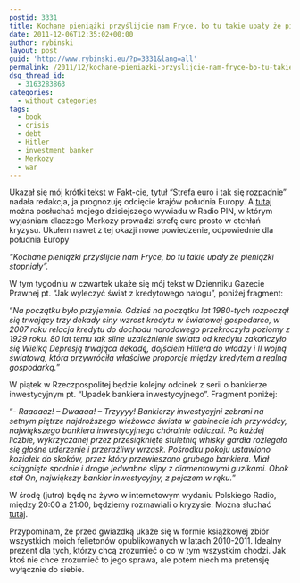 ```yaml
---
postid: 3331
title: Kochane pieniążki przyślijcie nam Fryce, bo tu takie upały że pieniążki stopniały
date: 2011-12-06T12:35:02+00:00
author: rybinski
layout: post
guid: 'http://www.rybinski.eu/?p=3331&lang=all'
permalink: /2011/12/kochane-pieniazki-przyslijcie-nam-fryce-bo-tu-takie-upaly-ze-pieniazki-stopnialy/
dsq_thread_id:
  - 3163283863
categories:
  - without categories
tags:
  - book
  - crisis
  - debt
  - Hitler
  - investment banker
  - Merkozy
  - war
---
```

Ukazał się mój krótki [tekst](http://www.fakt.pl/Rybinski-Strefa-euro-i-tak-sie-rozpadnie,artykuly,138907,1.html) w Fakt-cie, tytuł “Strefa euro i tak się rozpadnie” nadała redakcja, ja prognozuję odcięcie krajów południa Europy. A [tutaj](http://www.radiopin.pl/wiadomosci/8626/Gosc_poranny__prof_Krzysztof_Rybinski) można posłuchać mojego dzisiejszego wywiadu w Radio PIN, w którym wyjaśniam dlaczego Merkozy prowadzi strefę euro prosto w otchłań kryzysu. Ukułem nawet z tej okazji nowe powiedzenie, odpowiednie dla południa Europy

_“Kochane pieniążki przyślijcie nam Fryce, bo tu takie upały że pieniążki stopniały”._

W tym tygodniu w czwartek ukaże się mój tekst w Dzienniku Gazecie Prawnej pt. “Jak wyleczyć świat z kredytowego nałogu”, poniżej fragment:

“_Na początku było przyjemnie. Gdzieś na początku lat 1980-tych rozpoczął się trwający trzy dekady siny wzrost kredytu w światowej gospodarce, w 2007 roku relacja kredytu do dochodu narodowego przekroczyła poziomy z 1929 roku. 80 lat temu tak silne uzależnienie świata od kredytu zakończyło się Wielką Depresją trwająca dekadę, dojściem Hitlera do władzy i II wojną światową, która przywróciła właściwe proporcje między kredytem a realną gospodarką._”

W piątek w Rzeczpospolitej będzie kolejny odcinek z serii o bankierze inwestycyjnym pt. “Upadek bankiera inwestycyjnego”. Fragment poniżej:

“_- Raaaaaz! – Dwaaaa! – Trzyyyy! Bankierzy inwestycyjni zebrani na setnym piętrze najdroższego wieżowca świata w gabinecie ich przywódcy, największego bankiera inwestycyjnego chóralnie odliczali. Po każdej liczbie, wykrzyczanej przez przesiąknięte stuletnią whisky gardła rozlegało się głośne uderzenie i przeraźliwy wrzask. Pośrodku pokoju ustawiono koziołek do skoków, przez który przewieszono grubego bankiera. Miał ściągnięte spodnie i drogie jedwabne slipy z diamentowymi guzikami. Obok stał On, największy bankier inwestycyjny, z pejczem w ręku._”

W środę (jutro) będę na żywo w internetowym wydaniu Polskiego Radio, między 20:00 a 21:00, będziemy rozmawiali o kryzysie. Można słuchać [tutaj](http://www.polskieradio.pl/7,Jedynka).

Przypominam, że przed gwiazdką ukaże się w formie książkowej zbiór wszystkich moich felietonów opublikowanych w latach 2010-2011. Idealny prezent dla tych, którzy chcą zrozumieć o co w tym wszystkim chodzi. Jak ktoś nie chce zrozumieć to jego sprawa, ale potem niech ma pretensję wyłącznie do siebie.

<div id="_mcePaste" style="position: absolute; left: -10000px; top: 29px; width: 1px; height: 1px; overflow: hidden;">
  <!--[if gte mso 9]><xml> <w:WordDocument> <w:View>Normal</w:View> <w:Zoom>0</w:Zoom> <w:TrackMoves /> <w:TrackFormatting /> <w:HyphenationZone>21</w:HyphenationZone> <w:PunctuationKerning /> <w:ValidateAgainstSchemas /> <w:SaveIfXMLInvalid>false</w:SaveIfXMLInvalid> <w:IgnoreMixedContent>false</w:IgnoreMixedContent> <w:AlwaysShowPlaceholderText>false</w:AlwaysShowPlaceholderText> <w:DoNotPromoteQF /> <w:LidThemeOther>PL</w:LidThemeOther> <w:LidThemeAsian>X-NONE</w:LidThemeAsian> <w:LidThemeComplexScript>X-NONE</w:LidThemeComplexScript> <w:Compatibility> <w:BreakWrappedTables /> <w:SnapToGridInCell /> <w:WrapTextWithPunct /> <w:UseAsianBreakRules /> <w:DontGrowAutofit /> <w:SplitPgBreakAndParaMark /> <w:DontVertAlignCellWithSp /> <w:DontBreakConstrainedForcedTables /> <w:DontVertAlignInTxbx /> <w:Word11KerningPairs /> <w:CachedColBalance /> </w:Compatibility> <w:BrowserLevel>MicrosoftInternetExplorer4</w:BrowserLevel> <m:mathPr> <m:mathFont m:val="Cambria Math" /> <m:brkBin m:val="before" /> <m:brkBinSub m:val="--" /> <m:smallFrac m:val="off" /> <m:dispDef /> <m:lMargin m:val="0" /> <m:rMargin m:val="0" /> <m:defJc m:val="centerGroup" /> <m:wrapIndent m:val="1440" /> <m:intLim m:val="subSup" /> <m:naryLim m:val="undOvr" /> </m:mathPr></w:WordDocument> </xml><![endif]-->
  
  <!--[if gte mso 9]><xml> <w:LatentStyles DefLockedState="false" DefUnhideWhenUsed="true"   DefSemiHidden="true" DefQFormat="false" DefPriority="99"   LatentStyleCount="267"> <w:LsdException Locked="false" Priority="0" SemiHidden="false"    UnhideWhenUsed="false" QFormat="true" Name="Normal" /> <w:LsdException Locked="false" Priority="9" SemiHidden="false"    UnhideWhenUsed="false" QFormat="true" Name="heading 1" /> <w:LsdException Locked="false" Priority="9" QFormat="true" Name="heading 2" /> <w:LsdException Locked="false" Priority="9" QFormat="true" Name="heading 3" /> <w:LsdException Locked="false" Priority="9" QFormat="true" Name="heading 4" /> <w:LsdException Locked="false" Priority="9" QFormat="true" Name="heading 5" /> <w:LsdException Locked="false" Priority="9" QFormat="true" Name="heading 6" /> <w:LsdException Locked="false" Priority="9" QFormat="true" Name="heading 7" /> <w:LsdException Locked="false" Priority="9" QFormat="true" Name="heading 8" /> <w:LsdException Locked="false" Priority="9" QFormat="true" Name="heading 9" /> <w:LsdException Locked="false" Priority="39" Name="toc 1" /> <w:LsdException Locked="false" Priority="39" Name="toc 2" /> <w:LsdException Locked="false" Priority="39" Name="toc 3" /> <w:LsdException Locked="false" Priority="39" Name="toc 4" /> <w:LsdException Locked="false" Priority="39" Name="toc 5" /> <w:LsdException Locked="false" Priority="39" Name="toc 6" /> <w:LsdException Locked="false" Priority="39" Name="toc 7" /> <w:LsdException Locked="false" Priority="39" Name="toc 8" /> <w:LsdException Locked="false" Priority="39" Name="toc 9" /> <w:LsdException Locked="false" Priority="35" QFormat="true" Name="caption" /> <w:LsdException Locked="false" Priority="10" SemiHidden="false"    UnhideWhenUsed="false" QFormat="true" Name="Title" /> <w:LsdException Locked="false" Priority="1" Name="Default Paragraph Font" /> <w:LsdException Locked="false" Priority="11" SemiHidden="false"    UnhideWhenUsed="false" QFormat="true" Name="Subtitle" /> <w:LsdException Locked="false" Priority="22" SemiHidden="false"    UnhideWhenUsed="false" QFormat="true" Name="Strong" /> <w:LsdException Locked="false" Priority="20" SemiHidden="false"    UnhideWhenUsed="false" QFormat="true" Name="Emphasis" /> <w:LsdException Locked="false" Priority="59" SemiHidden="false"    UnhideWhenUsed="false" Name="Table Grid" /> <w:LsdException Locked="false" UnhideWhenUsed="false" Name="Placeholder Text" /> <w:LsdException Locked="false" Priority="1" SemiHidden="false"    UnhideWhenUsed="false" QFormat="true" Name="No Spacing" /> <w:LsdException Locked="false" Priority="60" SemiHidden="false"    UnhideWhenUsed="false" Name="Light Shading" /> <w:LsdException Locked="false" Priority="61" SemiHidden="false"    UnhideWhenUsed="false" Name="Light List" /> <w:LsdException Locked="false" Priority="62" SemiHidden="false"    UnhideWhenUsed="false" Name="Light Grid" /> <w:LsdException Locked="false" Priority="63" SemiHidden="false"    UnhideWhenUsed="false" Name="Medium Shading 1" /> <w:LsdException Locked="false" Priority="64" SemiHidden="false"    UnhideWhenUsed="false" Name="Medium Shading 2" /> <w:LsdException Locked="false" Priority="65" SemiHidden="false"    UnhideWhenUsed="false" Name="Medium List 1" /> <w:LsdException Locked="false" Priority="66" SemiHidden="false"    UnhideWhenUsed="false" Name="Medium List 2" /> <w:LsdException Locked="false" Priority="67" SemiHidden="false"    UnhideWhenUsed="false" Name="Medium Grid 1" /> <w:LsdException Locked="false" Priority="68" SemiHidden="false"    UnhideWhenUsed="false" Name="Medium Grid 2" /> <w:LsdException Locked="false" Priority="69" SemiHidden="false"    UnhideWhenUsed="false" Name="Medium Grid 3" /> <w:LsdException Locked="false" Priority="70" SemiHidden="false"    UnhideWhenUsed="false" Name="Dark List" /> <w:LsdException Locked="false" Priority="71" SemiHidden="false"    UnhideWhenUsed="false" Name="Colorful Shading" /> <w:LsdException Locked="false" Priority="72" SemiHidden="false"    UnhideWhenUsed="false" Name="Colorful List" /> <w:LsdException Locked="false" Priority="73" SemiHidden="false"    UnhideWhenUsed="false" Name="Colorful Grid" /> <w:LsdException Locked="false" Priority="60" SemiHidden="false"    UnhideWhenUsed="false" Name="Light Shading Accent 1" /> <w:LsdException Locked="false" Priority="61" SemiHidden="false"    UnhideWhenUsed="false" Name="Light List Accent 1" /> <w:LsdException Locked="false" Priority="62" SemiHidden="false"    UnhideWhenUsed="false" Name="Light Grid Accent 1" /> <w:LsdException Locked="false" Priority="63" SemiHidden="false"    UnhideWhenUsed="false" Name="Medium Shading 1 Accent 1" /> <w:LsdException Locked="false" Priority="64" SemiHidden="false"    UnhideWhenUsed="false" Name="Medium Shading 2 Accent 1" /> <w:LsdException Locked="false" Priority="65" SemiHidden="false"    UnhideWhenUsed="false" Name="Medium List 1 Accent 1" /> <w:LsdException Locked="false" UnhideWhenUsed="false" Name="Revision" /> <w:LsdException Locked="false" Priority="34" SemiHidden="false"    UnhideWhenUsed="false" QFormat="true" Name="List Paragraph" /> <w:LsdException Locked="false" Priority="29" SemiHidden="false"    UnhideWhenUsed="false" QFormat="true" Name="Quote" /> <w:LsdException Locked="false" Priority="30" SemiHidden="false"    UnhideWhenUsed="false" QFormat="true" Name="Intense Quote" /> <w:LsdException Locked="false" Priority="66" SemiHidden="false"    UnhideWhenUsed="false" Name="Medium List 2 Accent 1" /> <w:LsdException Locked="false" Priority="67" SemiHidden="false"    UnhideWhenUsed="false" Name="Medium Grid 1 Accent 1" /> <w:LsdException Locked="false" Priority="68" SemiHidden="false"    UnhideWhenUsed="false" Name="Medium Grid 2 Accent 1" /> <w:LsdException Locked="false" Priority="69" SemiHidden="false"    UnhideWhenUsed="false" Name="Medium Grid 3 Accent 1" /> <w:LsdException Locked="false" Priority="70" SemiHidden="false"    UnhideWhenUsed="false" Name="Dark List Accent 1" /> <w:LsdException Locked="false" Priority="71" SemiHidden="false"    UnhideWhenUsed="false" Name="Colorful Shading Accent 1" /> <w:LsdException Locked="false" Priority="72" SemiHidden="false"    UnhideWhenUsed="false" Name="Colorful List Accent 1" /> <w:LsdException Locked="false" Priority="73" SemiHidden="false"    UnhideWhenUsed="false" Name="Colorful Grid Accent 1" /> <w:LsdException Locked="false" Priority="60" SemiHidden="false"    UnhideWhenUsed="false" Name="Light Shading Accent 2" /> <w:LsdException Locked="false" Priority="61" SemiHidden="false"    UnhideWhenUsed="false" Name="Light List Accent 2" /> <w:LsdException Locked="false" Priority="62" SemiHidden="false"    UnhideWhenUsed="false" Name="Light Grid Accent 2" /> <w:LsdException Locked="false" Priority="63" SemiHidden="false"    UnhideWhenUsed="fa<br />
lse" Name="Medium Shading 1 Accent 2" /> <w:LsdException Locked="false" Priority="64" SemiHidden="false"    UnhideWhenUsed="false" Name="Medium Shading 2 Accent 2" /> <w:LsdException Locked="false" Priority="65" SemiHidden="false"    UnhideWhenUsed="false" Name="Medium List 1 Accent 2" /> <w:LsdException Locked="false" Priority="66" SemiHidden="false"    UnhideWhenUsed="false" Name="Medium List 2 Accent 2" /> <w:LsdException Locked="false" Priority="67" SemiHidden="false"    UnhideWhenUsed="false" Name="Medium Grid 1 Accent 2" /> <w:LsdException Locked="false" Priority="68" SemiHidden="false"    UnhideWhenUsed="false" Name="Medium Grid 2 Accent 2" /> <w:LsdException Locked="false" Priority="69" SemiHidden="false"    UnhideWhenUsed="false" Name="Medium Grid 3 Accent 2" /> <w:LsdException Locked="false" Priority="70" SemiHidden="false"    UnhideWhenUsed="false" Name="Dark List Accent 2" /> <w:LsdException Locked="false" Priority="71" SemiHidden="false"    UnhideWhenUsed="false" Name="Colorful Shading Accent 2" /> <w:LsdException Locked="false" Priority="72" SemiHidden="false"    UnhideWhenUsed="false" Name="Colorful List Accent 2" /> <w:LsdException Locked="false" Priority="73" SemiHidden="false"    UnhideWhenUsed="false" Name="Colorful Grid Accent 2" /> <w:LsdException Locked="false" Priority="60" SemiHidden="false"    UnhideWhenUsed="false" Name="Light Shading Accent 3" /> <w:LsdException Locked="false" Priority="61" SemiHidden="false"    UnhideWhenUsed="false" Name="Light List Accent 3" /> <w:LsdException Locked="false" Priority="62" SemiHidden="false"    UnhideWhenUsed="false" Name="Light Grid Accent 3" /> <w:LsdException Locked="false" Priority="63" SemiHidden="false"    UnhideWhenUsed="false" Name="Medium Shading 1 Accent 3" /> <w:LsdException Locked="false" Priority="64" SemiHidden="false"    UnhideWhenUsed="false" Name="Medium Shading 2 Accent 3" /> <w:LsdException Locked="false" Priority="65" SemiHidden="false"    UnhideWhenUsed="false" Name="Medium List 1 Accent 3" /> <w:LsdException Locked="false" Priority="66" SemiHidden="false"    UnhideWhenUsed="false" Name="Medium List 2 Accent 3" /> <w:LsdException Locked="false" Priority="67" SemiHidden="false"    UnhideWhenUsed="false" Name="Medium Grid 1 Accent 3" /> <w:LsdException Locked="false" Priority="68" SemiHidden="false"    UnhideWhenUsed="false" Name="Medium Grid 2 Accent 3" /> <w:LsdException Locked="false" Priority="69" SemiHidden="false"    UnhideWhenUsed="false" Name="Medium Grid 3 Accent 3" /> <w:LsdException Locked="false" Priority="70" SemiHidden="false"    UnhideWhenUsed="false" Name="Dark List Accent 3" /> <w:LsdException Locked="false" Priority="71" SemiHidden="false"    UnhideWhenUsed="false" Name="Colorful Shading Accent 3" /> <w:LsdException Locked="false" Priority="72" SemiHidden="false"    UnhideWhenUsed="false" Name="Colorful List Accent 3" /> <w:LsdException Locked="false" Priority="73" SemiHidden="false"    UnhideWhenUsed="false" Name="Colorful Grid Accent 3" /> <w:LsdException Locked="false" Priority="60" SemiHidden="false"    UnhideWhenUsed="false" Name="Light Shading Accent 4" /> <w:LsdException Locked="false" Priority="61" SemiHidden="false"    UnhideWhenUsed="false" Name="Light List Accent 4" /> <w:LsdException Locked="false" Priority="62" SemiHidden="false"    UnhideWhenUsed="false" Name="Light Grid Accent 4" /> <w:LsdException Locked="false" Priority="63" SemiHidden="false"    UnhideWhenUsed="false" Name="Medium Shading 1 Accent 4" /> <w:LsdException Locked="false" Priority="64" SemiHidden="false"    UnhideWhenUsed="false" Name="Medium Shading 2 Accent 4" /> <w:LsdException Locked="false" Priority="65" SemiHidden="false"    UnhideWhenUsed="false" Name="Medium List 1 Accent 4" /> <w:LsdException Locked="false" Priority="66" SemiHidden="false"    UnhideWhenUsed="false" Name="Medium List 2 Accent 4" /> <w:LsdException Locked="false" Priority="67" SemiHidden="false"    UnhideWhenUsed="false" Name="Medium Grid 1 Accent 4" /> <w:LsdException Locked="false" Priority="68" SemiHidden="false"    UnhideWhenUsed="false" Name="Medium Grid 2 Accent 4" /> <w:LsdException Locked="false" Priority="69" SemiHidden="false"    UnhideWhenUsed="false" Name="Medium Grid 3 Accent 4" /> <w:LsdException Locked="false" Priority="70" SemiHidden="false"    UnhideWhenUsed="false" Name="Dark List Accent 4" /> <w:LsdException Locked="false" Priority="71" SemiHidden="false"    UnhideWhenUsed="false" Name="Colorful Shading Accent 4" /> <w:LsdException Locked="false" Priority="72" SemiHidden="false"    UnhideWhenUsed="false" Name="Colorful List Accent 4" /> <w:LsdException Locked="false" Priority="73" SemiHidden="false"    UnhideWhenUsed="false" Name="Colorful Grid Accent 4" /> <w:LsdException Locked="false" Priority="60" SemiHidden="false"    UnhideWhenUsed="false" Name="Light Shading Accent 5" /> <w:LsdException Locked="false" Priority="61" SemiHidden="false"    UnhideWhenUsed="false" Name="Light List Accent 5" /> <w:LsdException Locked="false" Priority="62" SemiHidden="false"    UnhideWhenUsed="false" Name="Light Grid Accent 5" /> <w:LsdException Locked="false" Priority="63" SemiHidden="false"    UnhideWhenUsed="false" Name="Medium Shading 1 Accent 5" /> <w:LsdException Locked="false" Priority="64" SemiHidden="false"    UnhideWhenUsed="false" Name="Medium Shading 2 Accent 5" /> <w:LsdException Locked="false" Priority="65" SemiHidden="false"    UnhideWhenUsed="false" Name="Medium List 1 Accent 5" /> <w:LsdException Locked="false" Priority="66" SemiHidden="false"    UnhideWhenUsed="false" Name="Medium List 2 Accent 5" /> <w:LsdException Locked="false" Priority="67" SemiHidden="false"    UnhideWhenUsed="false" Name="Medium Grid 1 Accent 5" /> <w:LsdException Locked="false" Priority="68" SemiHidden="false"    UnhideWhenUsed="false" Name="Medium Grid 2 Accent 5" /> <w:LsdException Locked="false" Priority="69" SemiHidden="false"    UnhideWhenUsed="false" Name="Medium Grid 3 Accent 5" /> <w:LsdException Locked="false" Priority="70" SemiHidden="false"    UnhideWhenUsed="false" Name="Dark List Accent 5" /> <w:LsdException Locked="false" Priority="71" SemiHidden="false"    UnhideWhenUsed="false" Name="Colorful Shading Accent 5" /> <w:LsdException Locked="false" Priority="72" SemiHidden="false"    UnhideWhenUsed="false" Name="Colorful List Accent 5" /> <w:LsdException Locked="false" Priority="73" SemiHidden="false"    UnhideWhenUsed="false" Name="Colorful Grid Accent 5" /> <w:LsdException Locked="false" Priority="60" SemiHidden="false"    UnhideWhenUsed="false" Name="Light Shading Accent 6" /> <w:LsdException Locked="false" Priority="61" SemiHidden="false"    UnhideWhenUsed="false" Name="Light List Accent 6" /> <w:LsdException Locked="false" Priority="62" SemiHidden="false"    UnhideWhenUsed="false" Name="Light Grid Accent 6" /> <w:LsdException Locked="false" Priority="63" SemiHidden="false"    UnhideWhenUsed="false" Name="Medium Shading 1 Accent 6" /> <w:LsdException Locked="false" Priority="64" SemiHidden="false"    UnhideWhenUsed="false" Name="Medium Shading 2 Accent 6" /> <w:LsdException Locked="false" Priority="65" SemiHidden="false"    UnhideWhenUsed="false" Name="Medium List 1 Accent 6" /> <w:LsdException Locked="false" Priority="66" SemiHidden="false"    UnhideWhenUsed="false" Name="Medium List 2 Accent 6" /> <w:LsdException Locked="false" Priority="67" SemiHidden="false"    UnhideWhenUsed="false" Name="Medium Grid 1 Accent 6" /> <w:LsdException Locked="false" Priority="68" SemiHidden="false"    UnhideWhenUsed="false" Name="Medium Grid 2 Accent 6" /> <w:LsdException Locked="false" Priority="69" SemiHidden="false"    UnhideWhenUsed="false" Name="Medium Grid 3 Accent 6" /> <w:LsdException Locked="false" Priority="70" SemiHidden="false"    UnhideWhenUsed="false" Name="Dark List Accent 6" /> <w:LsdException Locked="false" Priority="71" SemiHidden="false"    UnhideWhenUsed="false" Name="Colorful Shading Accent 6" /> <w:LsdException Locked="false" Priority="72" SemiHidden="false"    UnhideWhenUsed="false" Name="Colorful List Accent 6" /> <w:LsdException Locked="false" Priority="73" SemiHidden="false"    UnhideWhenUsed="false" Name="Colorful Grid Accent 6" /> <w:LsdException Locked="false" Pri<br />
ority="19" SemiHidden="false"    UnhideWhenUsed="false" QFormat="true" Name="Subtle Emphasis" /> <w:LsdException Locked="false" Priority="21" SemiHidden="false"    UnhideWhenUsed="false" QFormat="true" Name="Intense Emphasis" /> <w:LsdException Locked="false" Priority="31" SemiHidden="false"    UnhideWhenUsed="false" QFormat="true" Name="Subtle Reference" /> <w:LsdException Locked="false" Priority="32" SemiHidden="false"    UnhideWhenUsed="false" QFormat="true" Name="Intense Reference" /> <w:LsdException Locked="false" Priority="33" SemiHidden="false"    UnhideWhenUsed="false" QFormat="true" Name="Book Title" /> <w:LsdException Locked="false" Priority="37" Name="Bibliography" /> <w:LsdException Locked="false" Priority="39" QFormat="true" Name="TOC Heading" /> </w:LatentStyles> </xml><![endif]-->
  
  <!--[if gte mso 10]> <mce:style><!   /* Style Definitions */  table.MsoNormalTable 	{mso-style-name:Standardowy; 	mso-tstyle-rowband-size:0; 	mso-tstyle-colband-size:0; 	mso-style-noshow:yes; 	mso-style-priority:99; 	mso-style-qformat:yes; 	mso-style-parent:""; 	mso-padding-alt:0cm 5.4pt 0cm 5.4pt; 	mso-para-margin:0cm; 	mso-para-margin-bottom:.0001pt; 	mso-pagination:widow-orphan; 	font-size:11.0pt; 	font-family:"Calibri","sans-serif"; 	mso-ascii-font-family:Calibri; 	mso-ascii-theme-font:minor-latin; 	mso-fareast-font-family:"Times New Roman"; 	mso-fareast-theme-font:minor-fareast; 	mso-hansi-font-family:Calibri; 	mso-hansi-theme-font:minor-latin; 	mso-bidi-font-family:"Times New Roman"; 	mso-bidi-theme-font:minor-bidi;} -->
  
  <!--[endif] --></p> 
  
  <p class="MsoNormal">
    Na początku było przyjemnie. Gdzieś na początku lat 1980-tych rozpoczął się trwający trzy dekady siny wzrost kredytu w światowej gospodarce, w 2007 roku relacja kredytu do dochodu narodowego przekroczyła poziomy z 1929 roku. 80 lat temu tak silne uzależnienie świata od kredytu zakończyło się Wielką Depresją trwająca dekadę, dojściem Hitlera do władzy i II wojną światową, która przywróciła właściwe proporcje między kredytem a realną gospodarką.
  </p>
</div>
